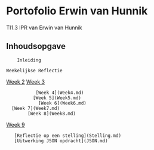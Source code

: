 # Portofolio Erwin van Hunnik
TI1.3 IPR van Erwin van Hunnik

## Inhoudsopgave

        Inleiding

    Weekelijkse Reflectie
[Week 2](Week2.md)
                [Week 3](Week3.md)
 
               [Week 4](Week4.md)
              [Week 5](Week5.md)
                [Week 6](Week6.md)
      [Week 7](Week7.md)
            [Week 8](Week8.md)
[Week 9](Week9.md)
 

       [Reflectie op een stelling](Stelling.md)
       [Uitwerking JSON opdracht](JSON.md)




